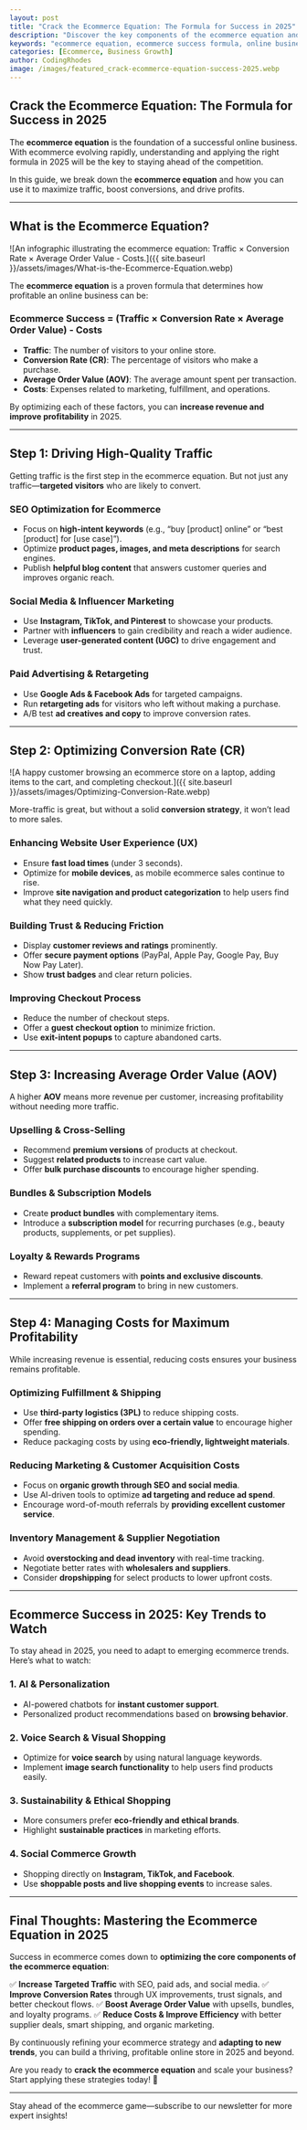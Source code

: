 ```yaml
---
layout: post
title: "Crack the Ecommerce Equation: The Formula for Success in 2025"
description: "Discover the key components of the ecommerce equation and how to use them to build a profitable online business in 2025."
keywords: "ecommerce equation, ecommerce success formula, online business growth, ecommerce trends 2025, profitable ecommerce"
categories: [Ecommerce, Business Growth]
author: CodingRhodes
image: /images/featured_crack-ecommerce-equation-success-2025.webp
---
```


## Crack the Ecommerce Equation: The Formula for Success in 2025

The **ecommerce equation** is the foundation of a successful online business. With ecommerce evolving rapidly, understanding and applying the right formula in 2025 will be the key to staying ahead of the competition.

In this guide, we break down the **ecommerce equation** and how you can use it to maximize traffic, boost conversions, and drive profits.

---

## **What is the Ecommerce Equation?**

![An infographic illustrating the ecommerce equation: Traffic × Conversion Rate × Average Order Value - Costs.]({{ site.baseurl }}/assets/images/What-is-the-Ecommerce-Equation.webp)

The **ecommerce equation** is a proven formula that determines how profitable an online business can be:

### **Ecommerce Success = (Traffic × Conversion Rate × Average Order Value) - Costs**

- **Traffic**: The number of visitors to your online store.
- **Conversion Rate (CR)**: The percentage of visitors who make a purchase.
- **Average Order Value (AOV)**: The average amount spent per transaction.
- **Costs**: Expenses related to marketing, fulfillment, and operations.

By optimizing each of these factors, you can **increase revenue and improve profitability** in 2025.

---

## **Step 1: Driving High-Quality Traffic**

Getting traffic is the first step in the ecommerce equation. But not just any traffic—**targeted visitors** who are likely to convert.

### **SEO Optimization for Ecommerce**
- Focus on **high-intent keywords** (e.g., “buy [product] online” or “best [product] for [use case]”).
- Optimize **product pages, images, and meta descriptions** for search engines.
- Publish **helpful blog content** that answers customer queries and improves organic reach.

### **Social Media & Influencer Marketing**
- Use **Instagram, TikTok, and Pinterest** to showcase your products.
- Partner with **influencers** to gain credibility and reach a wider audience.
- Leverage **user-generated content (UGC)** to drive engagement and trust.

### **Paid Advertising & Retargeting**
- Use **Google Ads & Facebook Ads** for targeted campaigns.
- Run **retargeting ads** for visitors who left without making a purchase.
- A/B test **ad creatives and copy** to improve conversion rates.

---

## **Step 2: Optimizing Conversion Rate (CR)**

![A happy customer browsing an ecommerce store on a laptop, adding items to the cart, and completing checkout.]({{ site.baseurl }}/assets/images/Optimizing-Conversion-Rate.webp)

More-traffic is great, but without a solid **conversion strategy**, it won’t lead to more sales.

### **Enhancing Website User Experience (UX)**
- Ensure **fast load times** (under 3 seconds).
- Optimize for **mobile devices**, as mobile ecommerce sales continue to rise.
- Improve **site navigation and product categorization** to help users find what they need quickly.

### **Building Trust & Reducing Friction**
- Display **customer reviews and ratings** prominently.
- Offer **secure payment options** (PayPal, Apple Pay, Google Pay, Buy Now Pay Later).
- Show **trust badges** and clear return policies.

### **Improving Checkout Process**
- Reduce the number of checkout steps.
- Offer a **guest checkout option** to minimize friction.
- Use **exit-intent popups** to capture abandoned carts.

---

## **Step 3: Increasing Average Order Value (AOV)**

A higher **AOV** means more revenue per customer, increasing profitability without needing more traffic.

### **Upselling & Cross-Selling**
- Recommend **premium versions** of products at checkout.
- Suggest **related products** to increase cart value.
- Offer **bulk purchase discounts** to encourage higher spending.

### **Bundles & Subscription Models**
- Create **product bundles** with complementary items.
- Introduce a **subscription model** for recurring purchases (e.g., beauty products, supplements, or pet supplies).

### **Loyalty & Rewards Programs**
- Reward repeat customers with **points and exclusive discounts**.
- Implement a **referral program** to bring in new customers.

---

## **Step 4: Managing Costs for Maximum Profitability**

While increasing revenue is essential, reducing costs ensures your business remains profitable.

### **Optimizing Fulfillment & Shipping**
- Use **third-party logistics (3PL)** to reduce shipping costs.
- Offer **free shipping on orders over a certain value** to encourage higher spending.
- Reduce packaging costs by using **eco-friendly, lightweight materials**.

### **Reducing Marketing & Customer Acquisition Costs**
- Focus on **organic growth through SEO and social media**.
- Use AI-driven tools to optimize **ad targeting and reduce ad spend**.
- Encourage word-of-mouth referrals by **providing excellent customer service**.

### **Inventory Management & Supplier Negotiation**
- Avoid **overstocking and dead inventory** with real-time tracking.
- Negotiate better rates with **wholesalers and suppliers**.
- Consider **dropshipping** for select products to lower upfront costs.

---

## **Ecommerce Success in 2025: Key Trends to Watch**

To stay ahead in 2025, you need to adapt to emerging ecommerce trends. Here’s what to watch:

### **1. AI & Personalization**
- AI-powered chatbots for **instant customer support**.
- Personalized product recommendations based on **browsing behavior**.

### **2. Voice Search & Visual Shopping**
- Optimize for **voice search** by using natural language keywords.
- Implement **image search functionality** to help users find products easily.

### **3. Sustainability & Ethical Shopping**
- More consumers prefer **eco-friendly and ethical brands**.
- Highlight **sustainable practices** in marketing efforts.

### **4. Social Commerce Growth**
- Shopping directly on **Instagram, TikTok, and Facebook**.
- Use **shoppable posts and live shopping events** to increase sales.

---

## **Final Thoughts: Mastering the Ecommerce Equation in 2025**

Success in ecommerce comes down to **optimizing the core components of the ecommerce equation**:

✅ **Increase Targeted Traffic** with SEO, paid ads, and social media.
✅ **Improve Conversion Rates** through UX improvements, trust signals, and better checkout flows.
✅ **Boost Average Order Value** with upsells, bundles, and loyalty programs.
✅ **Reduce Costs & Improve Efficiency** with better supplier deals, smart shipping, and organic marketing.

By continuously refining your ecommerce strategy and **adapting to new trends**, you can build a thriving, profitable online store in 2025 and beyond.

Are you ready to **crack the ecommerce equation** and scale your business? Start applying these strategies today! 🚀

---

Stay ahead of the ecommerce game—subscribe to our newsletter for more expert insights!

